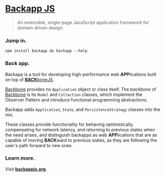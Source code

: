 [Backapp JS](http://backbonejs.org)
==========================

> An extensible, single-page JavaScript application framework for domain-driven design.

### Jump in. ###

`npm install backapp && backapp --help`

### Back app. ###

Backapp is a tool for developing high-performance web **APP**lications built on top of [**BACK**boneJS](http://backbonejs.org).

[Backbone](http://backbonejs.org) provides no `Application` object or class itself. The *backbone* of [Backbone](http://backbonejs.org) is its `Model` and `Collection` classes, which implement the Observer Pattern and introduce functional programming abstractions.

Backapp adds `Application`, `State`, and `PersistenceStrategy` classes into the mix.

These classes provide functionality for behaving optimistically, compensating for network latency, and returning to previous states when the need arises, and distinguish backapps as web **APP**lications that are as capable of moving **BACK**ward to previous states, as they are following the user's path forward to new ones.

### Learn more. ###
Visit **[backappjs.org](http://backappjs.org)**.
